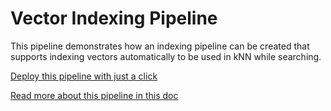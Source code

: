 # Vector Indexing Pipeline

This pipeline demonstrates how an indexing pipeline can be created that supports indexing vectors automatically to be used in kNN while searching.

[Deploy this pipeline with just a click](https://dashboard.reactivesearch.io/deploy?template=https://raw.githubusercontent.com/appbaseio/pipelines-template/master/vector_indexing/pipeline_oneclick.json)

[Read more about this pipeline in this doc](https://docs.reactivesearch.io/docs/pipelines/how-to/knn-indexing)
